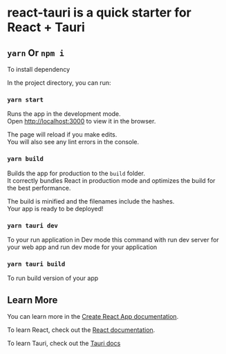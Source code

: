 # react-tauri is a quick starter for React + Tauri

## `yarn` Or `npm i`

To install dependency

In the project directory, you can run:

### `yarn start`

Runs the app in the development mode.<br />
Open [http://localhost:3000](http://localhost:3000) to view it in the browser.

The page will reload if you make edits.<br />
You will also see any lint errors in the console.

### `yarn build`

Builds the app for production to the `build` folder.<br />
It correctly bundles React in production mode and optimizes the build for the best performance.

The build is minified and the filenames include the hashes.<br />
Your app is ready to be deployed!

### `yarn tauri dev`

To your run application in Dev mode
this command with run dev server for your web app and run dev mode for your application

### `yarn tauri build`

To run build version of your app

## Learn More

You can learn more in the [Create React App documentation](https://facebook.github.io/create-react-app/docs/getting-started).

To learn React, check out the [React documentation](https://reactjs.org/).

To learn Tauri, check out the [Tauri docs](https://tauri.studio/en/docs/getting-started/intro)
